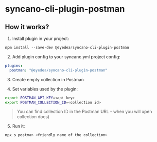 # syncano-cli-plugin-postman

## How it works?

1) Install plugin in your project:
```js
npm install --save-dev @eyedea/syncano-cli-plugin-postman
```

2) Add plugin config to your syncano.yml project config:
```yml
plugins:
  postman: "@eyedea/syncano-cli-plugin-postman"
```

3) Create empty collection in Postman

4) Set variables used by the plugin:
```bash
export POSTMAN_API_KEY=<api key>
export POSTMAN_COLLECTION_ID=<collection id>
```
> You can find collection ID in the Postman URL - when you will open collection docs)

5) Run it:
```bash
npx s postman <friendly name of the collection>
```
